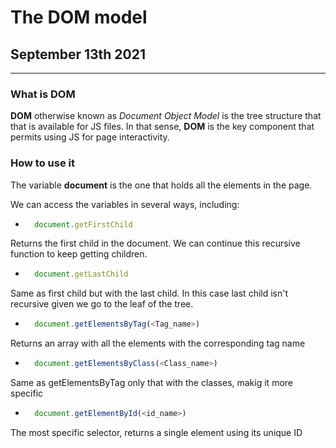 # The DOM model

## September 13th 2021

---

### What is DOM

**DOM** otherwise known as *Document Object Model* is the tree structure that that is
available for JS files. In that sense, **DOM** is the key component that permits using
JS for page interactivity.

### How to use it

The variable **document** is the one that holds all the elements in the page.

We can access the variables in several ways, including:

- ```Javascript
    document.getFirstChild
    ```

Returns the first child in the document. We can continue this recursive function to keep getting children.

- ```Javascript
    document.getLastChild
    ```

Same as first child but with the last child. In this case last child isn't recursive given we go to the leaf of the tree.

- ```Javascript
    document.getElementsByTag(<Tag_name>)
    ```

Returns an array with all the elements with the corresponding tag name

- ```Javascript
    document.getElementsByClass(<Class_name>)
    ```

Same as getElementsByTag only that with the classes, makig it more specific

- ```Javascript
    document.getElementById(<id_name>)
    ```

The most specific selector, returns a single element using its unique ID
